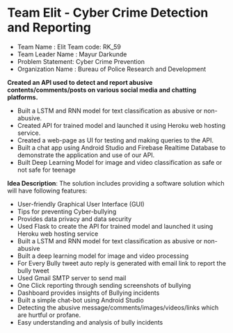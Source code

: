 # Team Elit - Cyber Crime Detection and Reporting

* Team Name : Elit Team code: RK_59
* Team Leader Name : Mayur Darkunde
* Problem Statement: Cyber Crime Prevention
* Organization Name : Bureau of Police Research and Development

**Created an API used to detect and report abusive contents/comments/posts on various social media and chatting platforms.**

* Built a LSTM and RNN model for text classification as abusive or non-abusive.
* Created API for trained model and launched it using Heroku web hosting service.
* Created a web-page as UI for testing and making queries to the API. 
* Built a chat app using Android Studio and Firebase Realtime Database to demonstrate the application and use of our API.
* Built Deep Learning Model for image and video classification as safe or not safe for teenage


**Idea Description**:
The solution includes providing a software solution which will have following
features:
* User-friendly Graphical User Interface (GUI)
* Tips for preventing Cyber-bullying
* Provides data privacy and data security
* Used Flask to create the API for trained model and launched it using Heroku web hosting service
* Built a LSTM and RNN model for text classification as abusive or non-abusive
* Built a deep learning model for image and video processing
* For Every Bully tweet auto reply is generated with email link to report the bully tweet
* Used Gmail SMTP server to send mail
* One Click reporting through sending screenshots of bullying
* Dashboard provides insights of Bullying incidents
* Built a simple chat-bot using Android Studio 
* Detecting the abusive message/comments/images/videos/links which are hurtful or profane.
* Easy understanding and analysis of bully incidents
